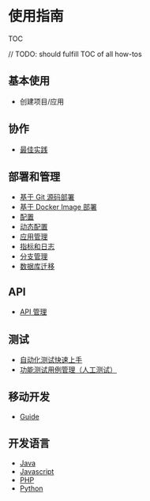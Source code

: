 # 使用指南

TOC

// TODO: should fulfill TOC of all how-tos

## 基本使用

* 创建项目/应用

## 协作

* [最佳实践](./agile/best-practices)

## 部署和管理

* [基于 Git 源码部署](./deploy/deploy-from-git)
* [基于 Docker Image 部署](./deploy/deploy-from-image)
* [配置](./deploy/config)
* [动态配置](./deploy/config-center)
* [应用管理](./deploy/management)
* [指标和日志](./deploy/metrics_logs)
* [分支管理](./deploy/branch-rule)
* [数据库迁移](./deploy/db-migration)

## API

* [API 管理](./api/api-management)

## 测试

* [自动化测试快速上手](./testing/auto-test-getting-started)
* [功能测试用例管理（人工测试）](./testing/function-test)

## 移动开发

* [Guide](./mobileapp/basic)

## 开发语言

* [Java](./language/java)
* [Javascript](./language/javascript)
* [PHP](./language/php)
* [Python](./language/python)

